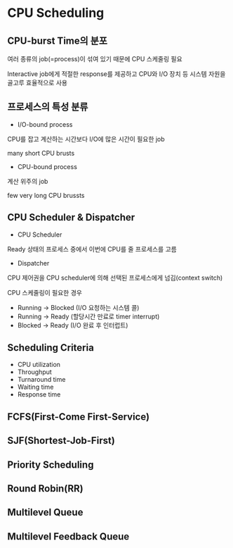# CPU Scheduling
## CPU-burst Time의 분포
여러 종류의 job(=process)이 섞여 있기 때문에 CPU 스케줄링 필요

Interactive job에게 적절한 response를 제공하고 CPU와 I/O 장치 등 시스템 자원을 골고루 효율적으로 사용

## 프로세스의 특성 분류
- I/O-bound process

CPU를 잡고 계산하는 시간보다 I/O에 많은 시간이 필요한 job

many short CPU brusts

- CPU-bound process

계산 위주의 job

few very long CPU brussts

## CPU Scheduler & Dispatcher
- CPU Scheduler

Ready 상태의 프로세스 중에서 이번에 CPU를 줄 프로세스를 고름

- Dispatcher

CPU 제어권을 CPU scheduler에 의해 선택된 프로세스에게 넘김(context switch)

CPU 스케줄링이 필요한 경우
- Running -> Blocked (I/O 요청하는 시스템 콜)
- Running -> Ready (할당시간 만료로 timer interrupt)
- Blocked -> Ready (I/O 완료 후 인터럽트)

## Scheduling Criteria
- CPU utilization
- Throughput
- Turnaround time
- Waiting time
- Response time

## FCFS(First-Come First-Service)
## SJF(Shortest-Job-First)
## Priority Scheduling
## Round Robin(RR)
## Multilevel Queue
## Multilevel Feedback Queue
